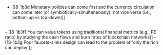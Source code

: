 - [[8-1b3d Monetary policies can come first and the currency circulation can come later (or symbiotically-simultaneously), not vice versa (i.e., bottom-up vs top-down)]]
<br>
- [[8-1b3f1 You can value tokens using traditional financial metrics (e.g., PE ratio) by studying the cash flows and burn rates of blockchain networks]]
- [[8-1b3g Poor faucets-sinks design can lead to the problem of 'only the rich can deploy']]
